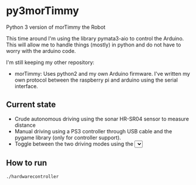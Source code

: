 # py3morTimmy
Python 3 version of morTimmy the Robot

This time around I'm using the library pymata3-aio to control the Arduino. This will allow me to handle things (mostly) in python and do not have to worry with the arduino code.

I'm still keeping my other repository:
- morTimmy: Uses python2 and my own Arduino firmware. I've written my own protocol between the raspberry pi and arduino using the serial interface.

## Current state
- Crude autonomous driving using the sonar HR-SR04 sensor to measure distance
- Manual driving using a PS3 controller through USB cable and the pygame library (only for controller support).
- Toggle between the two driving modes using the <SELECT> button on the PS3 controller. Using evdev to control the remote

## How to run
    ./hardwarecontroller
